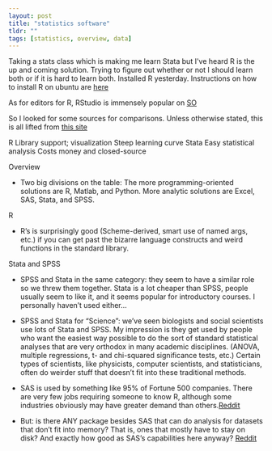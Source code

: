 ```yaml
---
layout: post
title: "statistics software"
tldr: ""
tags: [statistics, overview, data]
---
```


[linux-r]: http://cran.r-project.org/bin/linux/ubuntu/README
[SO]: http://stackoverflow.com/questions/1097367/what-ides-are-available-for-r-in-linux
[overview]: http://brenocon.com/blog/2009/02/comparison-of-data-analysis-packages-r-matlab-scipy-excel-sas-spss-stata/
[2]: http://www.reddit.com/r/programming/comments/7fg6i/why_are_sasstata_the_default_statistical_tools/?sort=top

Taking a stats class which is making me learn Stata but I've heard R is the up and coming solution. Trying to figure out whether or not I should learn both or if it is hard to learn both. Installed R yesterday. Instructions on how to install R on ubuntu are [here][linux-r]

As for editors for R, RStudio is immensely popular on [SO][SO]

So I looked for some sources for comparisons.  Unless otherwise stated, this is all lifted from [this site][overview]

R       Library support; visualization  Steep learning curve
Stata   Easy statistical analysis       Costs money and closed-source  

Overview
* Two big divisions on the table: The more programming-oriented solutions are R, Matlab, and Python. More analytic solutions are Excel, SAS, Stata, and SPSS. 

R
* R’s is surprisingly good (Scheme-derived, smart use of named args, etc.) if you can get past the bizarre language constructs and weird functions in the standard library.

Stata and SPSS
* SPSS and Stata in the same category: they seem to have a similar role so we threw them together.  Stata is a lot cheaper than SPSS, people usually seem to like it, and it seems popular for introductory courses.  I personally haven’t used either…
* SPSS and Stata for “Science”: we’ve seen biologists and social scientists use lots of Stata and SPSS.  My impression is they get used by people who want the easiest way possible to do the sort of standard statistical analyses that are very orthodox in many academic disciplines.  (ANOVA, multiple regressions, t- and chi-squared significance tests, etc.)  Certain types of scientists, like physicists, computer scientists, and statisticians, often do weirder stuff that doesn’t fit into these traditional methods.


* SAS is used by something like 95% of Fortune 500 companies. There are very few jobs requiring someone to know R, although some industries obviously may have greater demand than others.[Reddit][2]
* But: is there ANY package besides SAS that can do analysis for datasets that don’t fit into memory?  That is, ones that mostly have to stay on disk?  And exactly how good as SAS’s capabilities here anyway? [Reddit][2]

